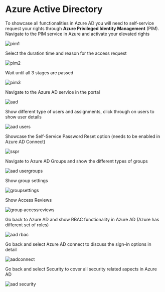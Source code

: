 # Azure Active Directory

To showcase all functionalities in Azure AD you will need to self-service request your rights through
**Azure Privileged Identity Management** (PIM).
Navigate to the PIM service in Azure and activate your elevated rights

![pim1](https://chlams.blob.core.windows.net/public/reddogproductions/pics/aad/pim1.png)

Select the duration time and reason for the access request

![pim2](https://chlams.blob.core.windows.net/public/reddogproductions/pics/aad/pim2.png)

Wait until all 3 stages are passed

![pim3](https://chlams.blob.core.windows.net/public/reddogproductions/pics/aad/pim3.png)

Navigate to the Azure AD service in the portal

![aad](https://chlams.blob.core.windows.net/public/reddogproductions/pics/aad/aad.png)

Show different type of users and assignments, click through on users to show user details

![aad users](https://chlams.blob.core.windows.net/public/reddogproductions/pics/aad/aadusers.png)

Showcase the Self-Service Password Reset option (needs to be enabled in Azure AD Connect)

![sspr](https://chlams.blob.core.windows.net/public/reddogproductions/pics/aad/sspr.png)

Navigate to Azure AD Groups and show the different types of groups

![aad usergroups](https://chlams.blob.core.windows.net/public/reddogproductions/pics/aad/aadgroups.png)

Show group settings

![groupsettings](https://chlams.blob.core.windows.net/public/reddogproductions/pics/aad/aadgroupsettings.png)

Show Access Reviews

![group accessreviews](https://chlams.blob.core.windows.net/public/reddogproductions/pics/aad/aadaccessreviews.png)

Go back to Azure AD and show RBAC functionality in Azure AD (Azure has different set of roles)

![aad rbac](https://chlams.blob.core.windows.net/public/reddogproductions/pics/aad/aadrbac.png)

Go back and select Azure AD connect to discuss the sign-in options in detail

![aadconnect](https://chlams.blob.core.windows.net/public/reddogproductions/pics/aad/aadconnect.png)

Go back and select Security to cover all security related aspects in Azure AD

![aad security](https://chlams.blob.core.windows.net/public/reddogproductions/pics/aad/aadsecurity.png)
